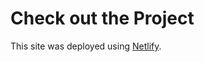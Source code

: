 # Check out the Project
This site was deployed using [Netlify](https://goobusinessfinanceproject.netlify.app).
